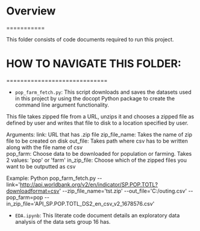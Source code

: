 # Overview
===========

This folder consists of code documents required to run this project. 


# HOW TO NAVIGATE THIS FOLDER:
=============================

* `pop_farm_fetch.py`: This script downloads and saves the datasets used in this project by using the docopt Python package to create the command line argument functionality. 

This file takes zipped file from a URL, unzips it and chooses a zipped file as defined by user and writes that file to disk to a location specified by user.

Arguments:
link: URL that has .zip file
zip_file_name: Takes the name of zip file to be created on disk
out_file: Takes path where csv has to be written along with the file name of csv  
pop_farm: Choose data to be downloaded for population or farming. Takes 2 values: 'pop' or 'farm'
in_zip_file: Choose which of the zipped files you want to be outputted as csv

Example: Python pop_farm_fetch.py --link='http://api.worldbank.org/v2/en/indicator/SP.POP.TOTL?downloadformat=csv' --zip_file_name='tst.zip' --out_file='C:/outing.csv' --pop_farm=pop --in_zip_file='API_SP.POP.TOTL_DS2_en_csv_v2_1678576.csv'



* `EDA.ipynb`: This literate code document details an exploratory data analysis of the data sets group 16 has.  
